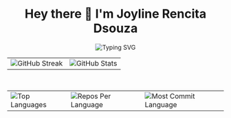 <div align="center">
<h1>Hey there 👋 I'm Joyline Rencita Dsouza</h1>
  <p align="center">
   <img src="https://readme-typing-svg.herokuapp.com?font=Fira+Code&weight=800&pause=500&color=f1c40f&center=true&vCenter=true&width=435&lines=Process+Mining+Trainee;Frontend+Developer;Graphic+Designer;FullStack+Developer;Data+Science+Enthusiast" alt="Typing SVG" />
 </p>
<table>
    <tr>
        <td>
<!--    <img src="https://streak-stats.demolab.com/?user=Joyline-Rencita&theme=highcontrast&hide_border=true" alt="GitHub Streak" />    GITHUB STREAK     -->
<!--           <img src="https://streak-stats.demolab.com/?user=Joyline-Rencita" alt="GitHub Streak" /> -->
          <img src="https://streak-stats.demolab.com/?user=Joyline-Rencita&theme=highcontrast" alt="GitHub Streak" />
        </td>
        <td>
          <img src="https://github-readme-stats.vercel.app/api?username=Joyline-Rencita&border_radius=15&show_icons=true&theme=highcontrast" alt="GitHub Stats" />
        </td>
    </tr>
</table>
<!--    <img src="https://github-readme-activity-graph.vercel.app/graph?username=Joyline-Rencita&custom_title=My%20GitHub%20Activity%20Graph&hide_border=true&border_radius=15&bg_color=000000&color=FFD700&line=1E90FF&point=1E90FF&area_color=000000&title_color=FFD700&area=true" alt="GitHub Activity Graph" />               <!-- displays the graph card--> 
<br>
<div align="center">
<table>
  <tr>
    <td>
      <img src="https://github-readme-stats.vercel.app/api/top-langs/?username=Joyline-Rencita&hide=html&hide_border=true&layout=compact&langs_count=8&theme=highcontrast" alt="Top Languages">
    </td>
    <td>
      <img src="https://github-profile-summary-cards.vercel.app/api/cards/repos-per-language?username=Joyline-Rencita&theme=highcontrast&hide_border=true" alt="Repos Per Language">
    </td>
    <td>
      <img src="https://github-profile-summary-cards.vercel.app/api/cards/most-commit-language?username=Joyline-Rencita&theme=highcontrast&hide_border=true" alt="Most Commit Language">
    </td>
  </tr>
</table>
<!-- <img src="https://github-readme-stats.vercel.app/api?username=Joyline-Rencita&hide_border=true&border_radius=15&show_icons=true&theme=highcontrast" alt="Kenan's GitHub stats">   displays giyhub stats -->
<br> 
<!-- <div align="center">
  <h2>🛠 Languages and Tools 🛠</h2>
  <div align="center">
    <img src="https://cdn.jsdelivr.net/gh/devicons/devicon/icons/c/c-original.svg" height="40" alt="C logo" title="C" style="margin-right: 14px;" />
    <img src="https://cdn.jsdelivr.net/gh/devicons/devicon/icons/java/java-original.svg" height="40" alt="Java logo" title="Java" style="margin-right: 14px;" />
    <img src="https://cdn.jsdelivr.net/gh/devicons/devicon/icons/python/python-original.svg" height="40" alt="Python logo" title="Python" style="margin-right: 14px;" />
    <img src="https://cdn.jsdelivr.net/gh/devicons/devicon/icons/jupyter/jupyter-original.svg" height="40" alt="Jupyter Notebook logo" title="Jupyter Notebook" style="margin-right: 14px;" />
    <img src="https://skillicons.dev/icons?i=html" height="40" alt="html5 logo" title="HTML" style="margin-right: 14px;" />
    <img src="https://skillicons.dev/icons?i=css" height="40" alt="css3 logo" title="CSS" style="margin-right: 14px;" />
    <img src="https://skillicons.dev/icons?i=js" height="40" alt="javascript logo" title="JavaScript" style="margin-right: 14px;" />
    <img src="https://skillicons.dev/icons?i=mysql" height="40" alt="mysql logo" title="MySQL" style="margin-right: 14px;" />
    <img src="https://skillicons.dev/icons?i=flask" height="40" alt="Flask logo" title="Flask" style="margin-right: 14px;" />
    <img src="https://skillicons.dev/icons?i=bootstrap" height="40" alt="bootstrap logo" title="Bootstrap" style="margin-right: 14px;" />
    <img src="https://cdn.jsdelivr.net/gh/devicons/devicon/icons/vscode/vscode-original.svg" height="40" alt="vscode logo" title="VSCode" style="margin-right: 14px;" />
    <img src="https://skillicons.dev/icons?i=eclipse" height="40" alt="Eclipse logo" title="Eclipse" style="margin-right: 14px;" />
    <img src="https://skillicons.dev/icons?i=git" height="40" alt="git logo" title="Git" style="margin-right: 14px;" />
    <img src="https://skillicons.dev/icons?i=github" height="40" alt="github logo" title="GitHub" style="margin-right: 14px;" />
    <img src="https://skillicons.dev/icons?i=mongodb" height="40" alt="mongodb logo" title="MongoDB" style="margin-right: 14px;" />
    <img src="https://cdn.simpleicons.org/express/white" height="40" alt="Express.js logo" title="Express.js" style="margin-right: 14px;" />
    <img src="https://cdn.simpleicons.org/react/61DAFB" height="40" alt="react logo" title="React" style="margin-right: 14px;" />
    <img src="https://skillicons.dev/icons?i=nodejs" height="40" alt="nodejs logo" title="Node.js" style="margin-right: 14px;" />
    <img src="https://skillicons.dev/icons?i=vue" height="40" alt="vue logo" title="Vue.js" style="margin-right: 14px;" />
    <img src="https://skillicons.dev/icons?i=postgres" height="40" alt="postgresql logo" title="PostgreSQL" style="margin-right: 14px;" />
    <img src="https://skillicons.dev/icons?i=tailwind" height="40" alt="tailwindcss logo" title="TailwindCSS" style="margin-right: 14px;" />
    <img src="https://skillicons.dev/icons?i=jquery" height="40" alt="jquery logo" title="jQuery" style="margin-right: 14px;" /> 
<!--     <img src="https://cdn.simpleicons.org/adobephotoshop/31A8FF" height="40" alt="photoshop logo" title="Adobe Photoshop" style="margin-right: 14px;" /> -->
<!--    <img src="https://cdn.jsdelivr.net/gh/devicons/devicon/icons/php/php-original.svg" height="40" alt="php logo" title="PHP" style="margin-right: 14px;" />
    <img src="https://skillicons.dev/icons?i=wordpress" height="40" alt="wordpress logo" title="WordPress" style="margin-right: 14px;" />
    <img src="https://cdn.jsdelivr.net/gh/devicons/devicon/icons/angular/angular-original.svg" height="40" alt="Angular logo" title="Angular" style="margin-right: 14px;" />
    <img src="https://skillicons.dev/icons?i=vercel" height="40" alt="vercel logo" title="Vercel" style="margin-right: 14px;" />
<!--     <img src="https://cdn.jsdelivr.net/gh/devicons/devicon/icons/dotnet/dotnet-original.svg" height="40" alt="ASP.NET logo" title="ASP.NET" style="margin-right: 14px;" /> -->
<!--     <img src="https://skillicons.dev/icons?i=appwrite" height="40" alt="appwrite logo" title="Appwrite" style="margin-right: 14px;" /> -->
<!--    <img src="https://cdn.jsdelivr.net/gh/devicons/devicon/icons/canva/canva-original.svg" height="40" alt="canva logo" title="Canva" style="margin-right: 14px;" />
<!--     <img src="https://cdn.jsdelivr.net/gh/devicons/devicon/icons/google/google-original.svg" height="40" alt="google logo" title="Google" style="margin-right: 14px;" /> -->
<!--     <img src="https://skillicons.dev/icons?i=replit" height="40" alt="replit logo" title="Replit" style="margin-right: 14px;" /> -->
<!--     <img src="https://skillicons.dev/icons?i=redux" height="40" alt="redux logo" title="Redux" style="margin-right: 14px;" /> -->
<!--     <img src="https://skillicons.dev/icons?i=postman" height="40" alt="postman logo" title="Postman" style="margin-right: 14px;" /> -->
<!--    <img src="https://skillicons.dev/icons?i=powershell" height="40" alt="powershell logo" title="PowerShell" style="margin-right: 14px;" />
    <img src="https://skillicons.dev/icons?i=netlify" height="40" alt="netlify logo" title="Netlify" style="margin-right: 14px;" />
 <!--   <img src="https://skillicons.dev/icons?i=vite" height="40" alt="vite logo" title="Vite" style="margin-right: 14px;" />
 <!--    <img src="https://skillicons.dev/icons?i=atom" height="40" alt="atom logo" title="Atom" style="margin-right: 14px;" /> 
    <img src="https://skillicons.dev/icons?i=ps" height="40" alt="adobephotoshop logo" title="Adobe Photoshop" style="margin-right: 14px;" />
    <img src="https://github.com/Joyline-Rencita-Dsouza/icon/blob/main/celonis_logo.png?raw=true"
     height="40" alt="Celonis logo" title="Celonis"
     style="margin-right:14px; border-radius:8px;" />

  </div>
</div>
<br> 

<!-- <div align="center">
  <h2>🏆 GitHub Trophies 🏆</h2>
  <img src="https://github-profile-trophy.vercel.app/?username=Joyline-Rencita&theme=highcontrast&no-frame=false&margin-w=4&column=9" alt="GitHub Trophies" />
</div> --> 


